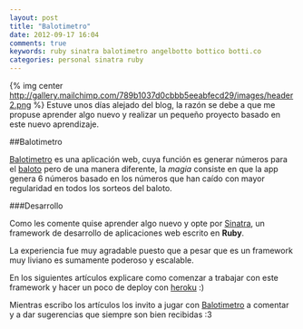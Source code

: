 ```yaml
---
layout: post
title: "Balotimetro"
date: 2012-09-17 16:04
comments: true
keywords: ruby sinatra balotimetro angelbotto bottico botti.co
categories: personal sinatra ruby
---
```


{% img center http://gallery.mailchimp.com/789b1037d0cbbb5eeabfecd29/images/header2.png %}
Estuve unos días alejado del blog, la razón se debe a que me propuse aprender algo nuevo y realizar un pequeño proyecto basado en este nuevo aprendizaje.

##Balotimetro

[Balotimetro](http://balotimetro.com) es una aplicación web, cuya función es generar números para el [baloto](http://baloto.com) pero de una manera diferente, la *magia* consiste en que la app genera 6 números basado en los números que han caído con mayor regularidad en todos los sorteos del baloto. 

<!--more-->

###Desarrollo

Como les comente quise aprender algo nuevo y opte por [Sinatra](http://sinatrarb.com), un framework de desarrollo de aplicaciones web escrito en **Ruby**.

La experiencia fue muy agradable puesto que a pesar que es un framework muy liviano es sumamente poderoso y escalable.

En los siguientes artículos explicare como comenzar a trabajar con este framework y hacer un poco de deploy con [heroku](http://heroku.com) :)

Mientras escribo los artículos los invito a jugar con [Balotimetro](http://balotimetro.com) a comentar y a dar sugerencias que siempre son bien recibidas :3


